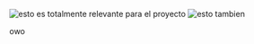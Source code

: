 ![esto es totalmente relevante para el proyecto](https://media1.tenor.com/m/F0JE157P1loAAAAd/mio-akiyama-computer.gif)
![esto tambien](https://media1.tenor.com/m/YhA5nO9jiCkAAAAd/ika-musume.gif)

owo

